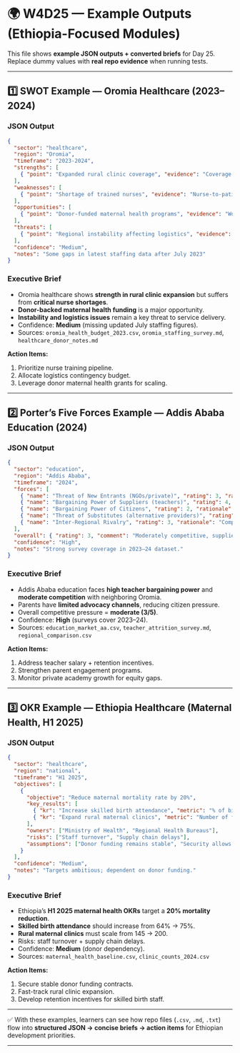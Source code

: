 # 🌍 W4D25 — Example Outputs (Ethiopia-Focused Modules)

This file shows **example JSON outputs + converted briefs** for Day 25.
Replace dummy values with **real repo evidence** when running tests.

---

## 1️⃣ SWOT Example — Oromia Healthcare (2023–2024)

### JSON Output

```json
{
  "sector": "healthcare",
  "region": "Oromia",
  "timeframe": "2023-2024",
  "strengths": [
    { "point": "Expanded rural clinic coverage", "evidence": "Coverage increased by 12% in Oromia clinics", "sources": ["oromia_health_budget_2023.csv"] }
  ],
  "weaknesses": [
    { "point": "Shortage of trained nurses", "evidence": "Nurse-to-patient ratio 1:800 vs national 1:500", "sources": ["oromia_staffing_survey.md"] }
  ],
  "opportunities": [
    { "point": "Donor-funded maternal health programs", "evidence": "World Bank maternal health grant approved", "sources": ["healthcare_donor_notes.md"] }
  ],
  "threats": [
    { "point": "Regional instability affecting logistics", "evidence": "Supply disruptions reported in Q3 2023", "sources": ["logistics_report_oromia.txt"] }
  ],
  "confidence": "Medium",
  "notes": "Some gaps in latest staffing data after July 2023"
}
```

### Executive Brief

* Oromia healthcare shows **strength in rural clinic expansion** but suffers from **critical nurse shortages**.
* **Donor-backed maternal health funding** is a major opportunity.
* **Instability and logistics issues** remain a key threat to service delivery.
* Confidence: **Medium** (missing updated July staffing figures).
* Sources: `oromia_health_budget_2023.csv`, `oromia_staffing_survey.md`, `healthcare_donor_notes.md`

**Action Items:**

1. Prioritize nurse training pipeline.
2. Allocate logistics contingency budget.
3. Leverage donor maternal health grants for scaling.

---

## 2️⃣ Porter’s Five Forces Example — Addis Ababa Education (2024)

### JSON Output

```json
{
  "sector": "education",
  "region": "Addis Ababa",
  "timeframe": "2024",
  "forces": [
    { "name": "Threat of New Entrants (NGOs/private)", "rating": 3, "rationale": "Private academies increasing enrollment share", "sources": ["education_market_aa.csv"] },
    { "name": "Bargaining Power of Suppliers (teachers)", "rating": 4, "rationale": "High turnover due to low salaries", "sources": ["teacher_attrition_survey.md"] },
    { "name": "Bargaining Power of Citizens", "rating": 2, "rationale": "Limited parent advocacy channels", "sources": ["parent_feedback_notes.md"] },
    { "name": "Threat of Substitutes (alternative providers)", "rating": 2, "rationale": "Few substitutes beyond tutoring", "sources": ["education_trends.txt"] },
    { "name": "Inter-Regional Rivalry", "rating": 3, "rationale": "Competition with Oromia schools for teacher talent", "sources": ["regional_comparison.csv"] }
  ],
  "overall": { "rating": 3, "comment": "Moderately competitive, supplier power (teachers) most critical." },
  "confidence": "High",
  "notes": "Strong survey coverage in 2023–24 dataset."
}
```

### Executive Brief

* Addis Ababa education faces **high teacher bargaining power** and **moderate competition** with neighboring Oromia.
* Parents have **limited advocacy channels**, reducing citizen pressure.
* Overall competitive pressure = **moderate (3/5)**.
* Confidence: **High** (surveys cover 2023–24).
* Sources: `education_market_aa.csv`, `teacher_attrition_survey.md`, `regional_comparison.csv`

**Action Items:**

1. Address teacher salary + retention incentives.
2. Strengthen parent engagement programs.
3. Monitor private academy growth for equity gaps.

---

## 3️⃣ OKR Example — Ethiopia Healthcare (Maternal Health, H1 2025)

### JSON Output

```json
{
  "sector": "healthcare",
  "region": "national",
  "timeframe": "H1 2025",
  "objectives": [
    {
      "objective": "Reduce maternal mortality rate by 20%",
      "key_results": [
        { "kr": "Increase skilled birth attendance", "metric": "% of births attended by skilled staff", "baseline": "64%", "target": "75%", "source_files": ["maternal_health_baseline.csv"] },
        { "kr": "Expand rural maternal clinics", "metric": "Number of functioning rural maternal clinics", "baseline": "145", "target": "200", "source_files": ["clinic_counts_2024.csv"] }
      ],
      "owners": ["Ministry of Health", "Regional Health Bureaus"],
      "risks": ["Staff turnover", "Supply chain delays"],
      "assumptions": ["Donor funding remains stable", "Security allows clinic operations"]
    }
  ],
  "confidence": "Medium",
  "notes": "Targets ambitious; dependent on donor funding."
}
```

### Executive Brief

* Ethiopia’s **H1 2025 maternal health OKRs** target a **20% mortality reduction**.
* **Skilled birth attendance** should increase from 64% → 75%.
* **Rural maternal clinics** must scale from 145 → 200.
* Risks: staff turnover + supply chain delays.
* Confidence: **Medium** (donor dependency).
* Sources: `maternal_health_baseline.csv`, `clinic_counts_2024.csv`

**Action Items:**

1. Secure stable donor funding contracts.
2. Fast-track rural clinic expansion.
3. Develop retention incentives for skilled birth staff.

---

✅ With these examples, learners can see how repo files (`.csv`, `.md`, `.txt`) flow into **structured JSON → concise briefs → action items** for Ethiopian development priorities.

---

